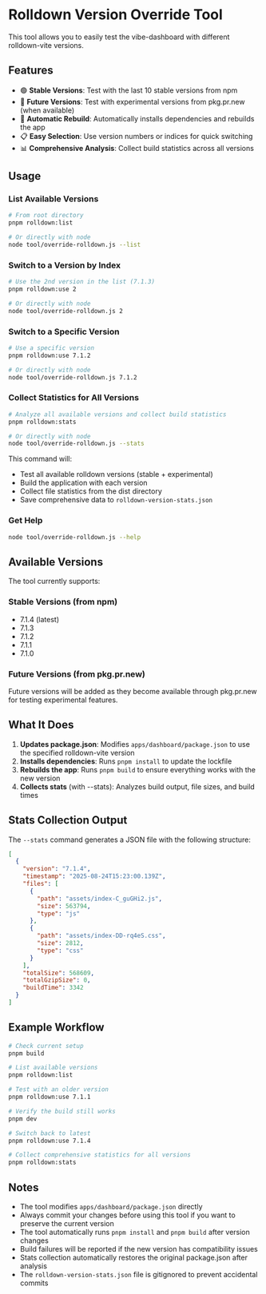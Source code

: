 # Rolldown Version Override Tool

This tool allows you to easily test the vibe-dashboard with different rolldown-vite versions.

## Features

- 🟢 **Stable Versions**: Test with the last 10 stable versions from npm
- 🚀 **Future Versions**: Test with experimental versions from pkg.pr.new (when available)
- 🔄 **Automatic Rebuild**: Automatically installs dependencies and rebuilds the app
- 📋 **Easy Selection**: Use version numbers or indices for quick switching
- 📊 **Comprehensive Analysis**: Collect build statistics across all versions

## Usage

### List Available Versions

```bash
# From root directory
pnpm rolldown:list

# Or directly with node
node tool/override-rolldown.js --list
```

### Switch to a Version by Index

```bash
# Use the 2nd version in the list (7.1.3)
pnpm rolldown:use 2

# Or directly with node
node tool/override-rolldown.js 2
```

### Switch to a Specific Version

```bash
# Use a specific version
pnpm rolldown:use 7.1.2

# Or directly with node  
node tool/override-rolldown.js 7.1.2
```

### Collect Statistics for All Versions

```bash
# Analyze all available versions and collect build statistics
pnpm rolldown:stats

# Or directly with node
node tool/override-rolldown.js --stats
```

This command will:
- Test all available rolldown versions (stable + experimental)
- Build the application with each version
- Collect file statistics from the dist directory
- Save comprehensive data to `rolldown-version-stats.json`

### Get Help

```bash
node tool/override-rolldown.js --help
```

## Available Versions

The tool currently supports:

### Stable Versions (from npm)
- 7.1.4 (latest)
- 7.1.3
- 7.1.2  
- 7.1.1
- 7.1.0

### Future Versions (from pkg.pr.new)
Future versions will be added as they become available through pkg.pr.new for testing experimental features.

## What It Does

1. **Updates package.json**: Modifies `apps/dashboard/package.json` to use the specified rolldown-vite version
2. **Installs dependencies**: Runs `pnpm install` to update the lockfile
3. **Rebuilds the app**: Runs `pnpm build` to ensure everything works with the new version
4. **Collects stats** (with --stats): Analyzes build output, file sizes, and build times

## Stats Collection Output

The `--stats` command generates a JSON file with the following structure:

```json
[
  {
    "version": "7.1.4",
    "timestamp": "2025-08-24T15:23:00.139Z",
    "files": [
      {
        "path": "assets/index-C_guGHi2.js",
        "size": 563794,
        "type": "js"
      },
      {
        "path": "assets/index-DD-rq4eS.css", 
        "size": 2812,
        "type": "css"
      }
    ],
    "totalSize": 568609,
    "totalGzipSize": 0,
    "buildTime": 3342
  }
]
```

## Example Workflow

```bash
# Check current setup
pnpm build

# List available versions
pnpm rolldown:list

# Test with an older version
pnpm rolldown:use 7.1.1

# Verify the build still works
pnpm dev

# Switch back to latest
pnpm rolldown:use 7.1.4

# Collect comprehensive statistics for all versions
pnpm rolldown:stats
```

## Notes

- The tool modifies `apps/dashboard/package.json` directly
- Always commit your changes before using this tool if you want to preserve the current version
- The tool automatically runs `pnpm install` and `pnpm build` after version changes
- Build failures will be reported if the new version has compatibility issues
- Stats collection automatically restores the original package.json after analysis
- The `rolldown-version-stats.json` file is gitignored to prevent accidental commits
